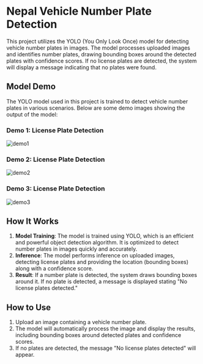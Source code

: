 # Nepal Vehicle Number Plate Detection

This project utilizes the YOLO (You Only Look Once) model for detecting vehicle number plates in images. The model processes uploaded images and identifies number plates, drawing bounding boxes around the detected plates with confidence scores. If no license plates are detected, the system will display a message indicating that no plates were found.

## Model Demo

The YOLO model used in this project is trained to detect vehicle number plates in various scenarios. Below are some demo images showing the output of the model:

### Demo 1: License Plate Detection
![demo1](https://github.com/user-attachments/assets/c872b790-da34-4329-9b9f-837a19bc07c2)

### Demo 2: License Plate Detection
![demo2](https://github.com/user-attachments/assets/1680bce3-6d6a-4242-82eb-69dc553da85b)

### Demo 3: License Plate Detection
![demo3](https://github.com/user-attachments/assets/721539a6-3ae2-4336-bbae-a09296b693e5)

## How It Works

1. **Model Training**: The model is trained using YOLO, which is an efficient and powerful object detection algorithm. It is optimized to detect number plates in images quickly and accurately.
2. **Inference**: The model performs inference on uploaded images, detecting license plates and providing the location (bounding boxes) along with a confidence score.
3. **Result**: If a number plate is detected, the system draws bounding boxes around it. If no plate is detected, a message is displayed stating "No license plates detected."

## How to Use

1. Upload an image containing a vehicle number plate.
2. The model will automatically process the image and display the results, including bounding boxes around detected plates and confidence scores.
3. If no plates are detected, the message "No license plates detected" will appear.


